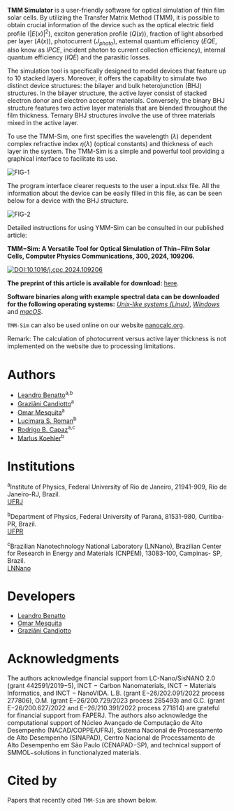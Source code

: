**TMM Simulator** is a user-friendly software for optical simulation of thin film solar cells. By utilizing the Transfer Matrix Method (TMM), it is possible to obtain crucial information of the device such as the optical electric field profile ($|E(x)|^2$), exciton generation profile $(Q(x))$, fraction of light absorbed per layer $(A(x))$, photocurrent ($J_{photo}$), external quantum efficiency ($EQE$, also know as $IPCE$, incident photon to current collection efficiency), internal quantum efficiency ($IQE$) and the parasitic losses.

The simulation tool is specifically designed to model devices that feature up to 10 stacked layers. Moreover, it offers the capability to simulate two distinct device structures: the bilayer and bulk heterojunction (BHJ) structures. In the bilayer structure, the active layer consist of stacked electron donor and electron acceptor materials. Conversely, the binary BHJ structure features two active layer materials that are blended throughout the film thickness. Ternary BHJ structures involve the use of three materials mixed in the active layer.

To use the TMM-Sim, one first specifies the wavelength ($\lambda$) dependent complex refractive index $\eta(\lambda)$ (optical constants) and thickness of each layer in the system. The TMM-Sim is a simple and powerful tool providing a graphical interface to facilitate its use.

![FIG-1](https://github.com/NanoCalc/TMM-Sim/assets/129612477/f0c6cade-75dd-45d2-a008-fc769eb546fd)

The program interface clearer requests to the user a input.xlsx file. All the information about the device can be easily filled in this file, as can be seen below for a device with the BHJ structure.

![FIG-2](https://github.com/NanoCalc/TMM-Sim/assets/129612477/2a908e2a-3467-44d8-ae01-d3bdaa3a511d)

Detailed instructions for using YMM-Sim can be consulted in our published article:

**TMM−Sim: A Versatile Tool for Optical Simulation of Thin−Film Solar Cells, Computer Physics Communications, 300, 2024, 109206.** 

 [![DOI:10.1016/j.cpc.2024.109206](https://img.shields.io/badge/DOI-10.1016/j.cpc.2024.109206-B31B1B.svg)](https://doi.org/10.1016/j.cpc.2024.109206)

**The preprint of this article is available for download:** [here](https://github.com/NanoCalc/TMMSim/blob/main/TMM%E2%88%92Sim%3A%20A%20Versatile%20Tool%20for%20Optical%20Simulation%20of%20Thin%E2%88%92Film%20Solar%20Cells.pdf).

**Software binaries along with example spectral data can be downloaded for the following operating systems:**  [*Unix-like systems (Linux)*](https://github.com/NanoCalc/TMM-Sim/releases/download/v1.0/TMM-Sim-Unix.zip), [*Windows*](https://github.com/NanoCalc/TMM-Sim/releases/download/v1.0/TMM-Sim-Windows.zip) and [*macOS*](https://github.com/NanoCalc/TMM-Sim/releases/download/v1.0/TMM-Sim-MacOS.zip).

`TMM-Sim` can also be used online on our website [nanocalc.org](https://nanocalc.org).

Remark: The calculation of photocurrent versus active layer thickness is not implemented on the website due to processing limitations.

# Authors
* [Leandro Benatto](https://orcid.org/0000-0001-9976-3574)<sup>a,b</sup>
* [Graziâni Candiotto](https://orcid.org/0000-0001-6755-660X)<sup>a</sup>
* [Omar Mesquita](https://orcid.org/0000-0002-6656-5683)<sup>a</sup>
* [Lucimara S. Roman](https://orcid.org/0000-0001-6567-5920)<sup>b</sup>
* [Rodrigo B. Capaz](https://orcid.org/0000-0001-5770-5026)<sup>a,c</sup>
* [Marlus Koehler](https://orcid.org/0000-0001-9935-5060)<sup>b</sup>

# Institutions
<sup>a</sup>Institute of  Physics, Federal University of Rio de Janeiro, 21941-909, Rio de Janeiro-RJ, Brazil.<br> [UFRJ](https://pos.if.ufrj.br/pt/)

<sup>b</sup>Department of Physics, Federal University of Paraná, 81531-980, Curitiba-PR, Brazil.<br> [UFPR](http://fisica.ufpr.br/posgrad/)

<sup>c</sup>Brazilian Nanotechnology National Laboratory (LNNano), Brazilian Center for Research in Energy and Materials (CNPEM), 13083-100, Campinas- SP, Brazil.<br/> [LNNano](https://lnnano.cnpem.br/en/home-en/)

# Developers
* [Leandro Benatto](https://github.com/LeandroBenatto)
* [Omar Mesquita](https://github.com/OmarMesqq)
* [Graziâni Candiotto](https://github.com/gcandiotto)

# Acknowledgments
The authors acknowledge financial support from LC-Nano/SisNANO 2.0 (grant 442591/2019−5), INCT − Carbon Nanomaterials, INCT − Materials Informatics, and INCT − NanoVIDA. L.B. (grant E−26/202.091/2022 process 277806), O.M. (grant E−26/200.729/2023 process 285493) and G.C. (grant E−26/200.627/2022 and E−26/210.391/2022 process 271814) are grateful for financial support from FAPERJ. The authors also acknowledge the computational support of Núcleo Avançado de Computação de Alto Desempenho (NACAD/COPPE/UFRJ), Sistema Nacional de Processamento de Alto Desempenho (SINAPAD), Centro Nacional de Processamento de Alto Desempenho em São Paulo (CENAPAD−SP), and technical support of SMMOL−solutions in functionalyzed materials.

# Cited by

Papers that recently cited `TMM-Sim` are shown below.
<!-- [![DOI:<your number>](http://img.shields.io/badge/DOI-<your number>-<colour hexcode>.svg)](<doi link>) -->
<!-- exemplo [![DOI:10.1101/2021.01.08.425840](http://img.shields.io/badge/DOI-10.1101/2021.01.08.425840-B31B1B.svg)](https://doi.org/10.1101/2021.01.08.425840) -->

